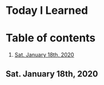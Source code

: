# Today I Learned

# Table of contents
1. [Sat. January 18th, 2020](#Jan182020)

## Sat. January 18th, 2020 <a name="Jan182020"></a>


